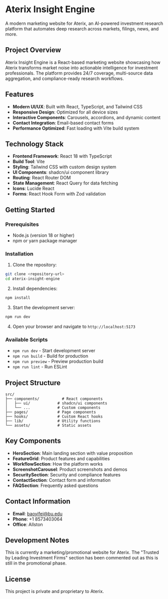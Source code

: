 # Aterix Insight Engine

A modern marketing website for Aterix, an AI-powered investment research platform that automates deep research across markets, filings, news, and more.

## Project Overview

Aterix Insight Engine is a React-based marketing website showcasing how Aterix transforms market noise into actionable intelligence for investment professionals. The platform provides 24/7 coverage, multi-source data aggregation, and compliance-ready research workflows.

## Features

- **Modern UI/UX**: Built with React, TypeScript, and Tailwind CSS
- **Responsive Design**: Optimized for all device sizes
- **Interactive Components**: Carousels, accordions, and dynamic content
- **Contact Integration**: Email-based contact forms
- **Performance Optimized**: Fast loading with Vite build system

## Technology Stack

- **Frontend Framework**: React 18 with TypeScript
- **Build Tool**: Vite
- **Styling**: Tailwind CSS with custom design system
- **UI Components**: shadcn/ui component library
- **Routing**: React Router DOM
- **State Management**: React Query for data fetching
- **Icons**: Lucide React
- **Forms**: React Hook Form with Zod validation

## Getting Started

### Prerequisites

- Node.js (version 18 or higher)
- npm or yarn package manager

### Installation

1. Clone the repository:
```bash
git clone <repository-url>
cd aterix-insight-engine
```

2. Install dependencies:
```bash
npm install
```

3. Start the development server:
```bash
npm run dev
```

4. Open your browser and navigate to `http://localhost:5173`

### Available Scripts

- `npm run dev` - Start development server
- `npm run build` - Build for production
- `npm run preview` - Preview production build
- `npm run lint` - Run ESLint

## Project Structure

```
src/
├── components/          # React components
│   ├── ui/            # shadcn/ui components
│   └── ...            # Custom components
├── pages/             # Page components
├── hooks/             # Custom React hooks
├── lib/               # Utility functions
└── assets/            # Static assets
```

## Key Components

- **HeroSection**: Main landing section with value proposition
- **FeatureGrid**: Product features and capabilities
- **WorkflowSection**: How the platform works
- **ScreenshotCarousel**: Product screenshots and demos
- **SecuritySection**: Security and compliance features
- **ContactSection**: Contact form and information
- **FAQSection**: Frequently asked questions

## Contact Information

- **Email**: baoyifei@bu.edu
- **Phone**: +1 8573403064
- **Office**: Allston

## Development Notes

This is currently a marketing/promotional website for Aterix. The "Trusted by Leading Investment Firms" section has been commented out as this is still in the promotional phase.

## License

This project is private and proprietary to Aterix.
